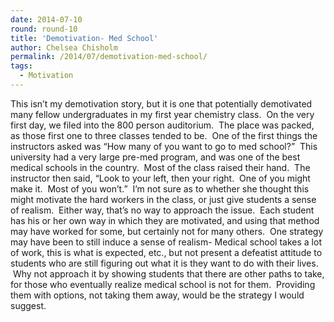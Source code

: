 ```yaml
---
date: 2014-07-10
round: round-10
title: 'Demotivation- Med School'
author: Chelsea Chisholm
permalink: /2014/07/demotivation-med-school/
tags:
  - Motivation
---
```

This isn&#8217;t my demotivation story, but it is one that potentially demotivated many fellow undergraduates in my first year chemistry class.  On the very first day, we filed into the 800 person auditorium.  The place was packed, as those first one to three classes tended to be.  One of the first things the instructors asked was &#8220;How many of you want to go to med school?&#8221;  This university had a very large pre-med program, and was one of the best medical schools in the country.  Most of the class raised their hand.  The instructor then said, &#8220;Look to your left, then your right.  One of you might make it.  Most of you won&#8217;t.&#8221;  I&#8217;m not sure as to whether she thought this might motivate the hard workers in the class, or just give students a sense of realism.  Either way, that&#8217;s no way to approach the issue.  Each student has his or her own way in which they are motivated, and using that method may have worked for some, but certainly not for many others.  One strategy may have been to still induce a sense of realism- Medical school takes a lot of work, this is what is expected, etc., but not present a defeatist attitude to students who are still figuring out what it is they want to do with their lives.  Why not approach it by showing students that there are other paths to take, for those who eventually realize medical school is not for them.  Providing them with options, not taking them away, would be the strategy I would suggest.
